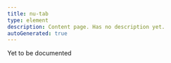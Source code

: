 ```yaml
---
title: nu-tab
type: element
description: Content page. Has no description yet.
autoGenerated: true
---
```


Yet to be documented